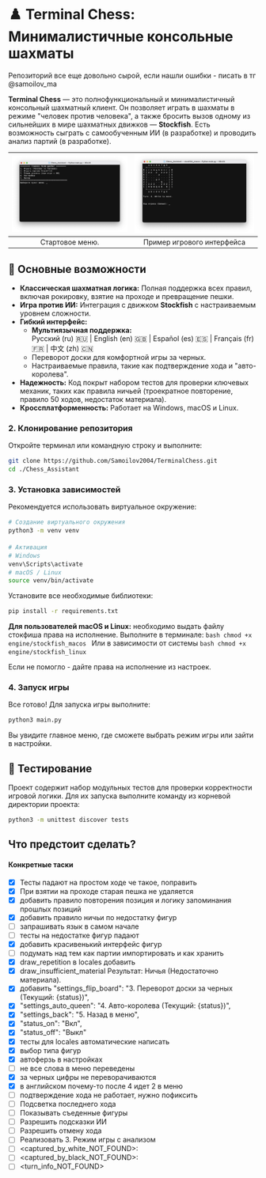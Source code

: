 # ♟️ Terminal Chess: Минималистичные консольные шахматы

Репозиторий все еще довольно сырой, если нашли ошибки - писать в тг @samoilov_ma

**Terminal Chess** — это полнофункциональный и минималистичный консольный шахматный клиент. Он позволяет играть в шахматы в режиме "человек против человека", а также бросить вызов одному из сильнейших в мире шахматных движков — **Stockfish**. Есть возможность сыграть с самообученным ИИ (в разработке) и проводить анализ партий (в разработке).


| ![Левый баннер](docs/pics/start_menu.png)	    	| ![Правый баннер](docs/pics/board.png)              |
|:-------------------------------------------------:|:--------------------------------------------------:|
|              Стартовое меню.                      |              Пример игрового интерфейса            |

## 🚀 Основные возможности

*   **Классическая шахматная логика:** Полная поддержка всех правил, включая рокировку, взятие на проходе и превращение пешки.
*   **Игра против ИИ:** Интеграция с движком **Stockfish** с настраиваемым уровнем сложности.
*   **Гибкий интерфейс:**
    *   **Мультиязычная поддержка:**  
		Русский (ru) 🇷🇺 | English (en) 🇬🇧 | Español (es) 🇪🇸 | Français (fr) 🇫🇷 | 中文 (zh) 🇨🇳
    *   Переворот доски для комфортной игры за черных.
    *   Настраиваемые правила, такие как подтверждение хода и "авто-королева".
*   **Надежность:** Код покрыт набором тестов для проверки ключевых механик, таких как правила ничьей (троекратное повторение, правило 50 ходов, недостаток материала).
*   **Кроссплатформенность:** Работает на Windows, macOS и Linux.

### 2. Клонирование репозитория

Откройте терминал или командную строку и выполните:
```bash
git clone https://github.com/Samoilov2004/TerminalChess.git
cd ./Chess_Assistant
```

### 3. Установка зависимостей

Рекомендуется использовать виртуальное окружение:
```bash
# Создание виртуального окружения
python3 -m venv venv

# Активация
# Windows
venv\Scripts\activate
# macOS / Linux
source venv/bin/activate
```

Установите все необходимые библиотеки:
```bash
pip install -r requirements.txt
```

**Для пользователей macOS и Linux:** необходимо выдать файлу стокфиша права на исполнение. Выполните в терминале:
    ```bash
    chmod +x engine/stockfish_macos
    ```
    Или в зависимости от системы
    ```bash
    chmod +x engine/stockfish_linux
    ```

Если не помогло - дайте права на исполнение из настроек.

### 4. Запуск игры

Все готово! Для запуска игры выполните:
```bash
python3 main.py
```
Вы увидите главное меню, где сможете выбрать режим игры или зайти в настройки.

## 🧪 Тестирование

Проект содержит набор модульных тестов для проверки корректности игровой логики. Для их запуска выполните команду из корневой директории проекта:
```bash
python3 -m unittest discover tests
```

## Что предстоит сделать?
#### Конкретные таски
- [x] Тесты падают на простом ходе че такое, поправить
- [x] При взятии на проходе старая пешка не удаляется
- [x] добавить правило повторения позиция и логику запоминания прошлых позиций
- [x] добавить правило ничьи по недостатку фигур 
- [ ] запрашивать язык в самом начале
- [ ] тесты на недостатке фигур падают
- [x] добавить красивенький интерфейс фигур
- [ ] подумать над тем как партии импортировать и как хранить
- [x] draw_repetition в locales добавить
- [x] draw_insufficient_material Результат: Ничья (Недостаточно материала).
- [x] добавить "settings_flip_board": "3. Переворот доски за черных (Текущий: {status})",
- [x] "settings_auto_queen": "4. Авто-королева (Текущий: {status})",
- [x] "settings_back": "5. Назад в меню",
- [x] "status_on": "Вкл",
- [x] "status_off": "Выкл"
- [x] тесты для locales автоматические написать
- [x] выбор типа фигур 
- [x] автоферзь в настройках 
- [ ] не все слова в меню переведены
- [x] за черных цифры не переворачиваются
- [x] в английском почему-то после 4 идет 2 в меню 
- [ ] подтверждение хода не работает, нужно пофиксить
- [ ] Подсветка последнего хода
- [ ] Показывать съеденные фигуры
- [ ] Разрешить подсказки ИИ
- [ ] Разрешить отмену хода
- [ ] Реализовать 3. Режим игры с анализом
- [ ] <captured_by_white_NOT_FOUND>: 
- [ ] <captured_by_black_NOT_FOUND>: 
- [ ] <turn_info_NOT_FOUND>